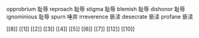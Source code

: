 




opprobrium 耻辱
reproach 耻辱
stigma 耻辱
blemish 耻辱
dishonor 耻辱
ignominious 耻辱
spurn 唾弃
irreverence 亵渎
desecrate 亵渎
profane 亵渎

[[8]]
[[1]]
[[2]]
[[3]]
[[4]]
[[5]]
[[6]]
[[7]]
[[12]]
[[10]]